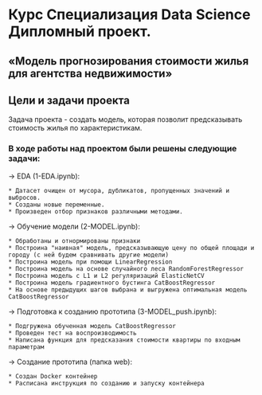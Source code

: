 # Курс Специализация Data Science Дипломный проект.
## «Модель прогнозирования стоимости жилья для агентства недвижимости»

## Цели и задачи проекта

Задача проекта - создать модель, которая позволит предсказывать стоимость жилья по характеристикам.

### В ходе работы над проектом были решены следующие задачи:

→ EDA (1-EDA.ipynb):

    * Датасет очищен от мусора, дубликатов, пропущенных значений и выбросов.
    * Созданы новые переменные.
    * Произведен отбор признаков различными методами.

→ Обучение модели (2-MODEL.ipynb):

    * Обработаны и отнормированы признаки
    * Построина "наивная" модель, предсказывающую цену по общей площади и городу (с ней будем сравнивать другие модели)
    * Построина модель при помощи LinearRegression
    * Построина модель на основе случайного леса RandomForestRegressor
    * Построина модель с L1 и L2 регуляризаций ElasticNetCV
    * Построина модель градиентного бустинга CatBoostRegressor
    * На основе предыдущих шагов выбрана и выгружена оптимальная модель CatBoostRegressor

→ Подготовка к созданию прототипа (3-MODEL_push.ipynb):

    * Подгружена обученная модель CatBoostRegressor
    * Проведен тест на воспроизводимость
    * Написана функция для предсказания стоимости квартиры по входным параметрам

→ Создание прототипа (папка web):

    * Создан Docker контейнер 
    * Расписана инструкция по созданию и запуску контейнера